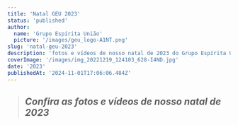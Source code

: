 ```yaml
---
title: 'Natal GEU 2023'
status: 'published'
author:
  name: 'Grupo Espírita União'
  picture: '/images/geu_logo-A1NT.png'
slug: 'natal-geu-2023'
description: 'fotos e vídeos de nosso natal de 2023 do Grupo Espírita União'
coverImage: '/images/img_20221219_124103_628-I4ND.jpg'
date: '2023'
publishedAt: '2024-11-01T17:06:06.484Z'
---
```


> ## ***Confira as fotos e vídeos de nosso natal de 2023***